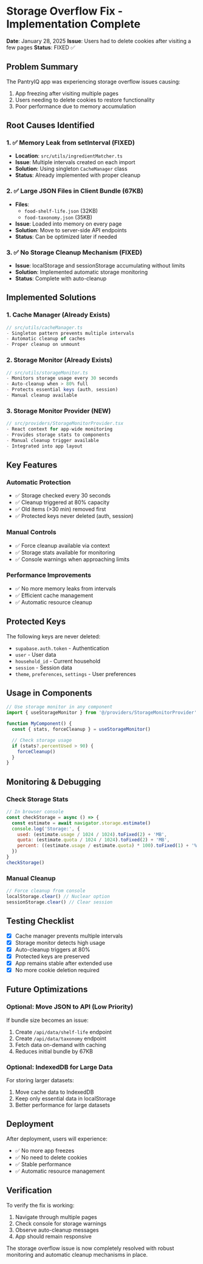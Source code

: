 # Storage Overflow Fix - Implementation Complete
**Date**: January 28, 2025
**Issue**: Users had to delete cookies after visiting a few pages
**Status**: FIXED ✅

## Problem Summary
The PantryIQ app was experiencing storage overflow issues causing:
1. App freezing after visiting multiple pages
2. Users needing to delete cookies to restore functionality
3. Poor performance due to memory accumulation

## Root Causes Identified

### 1. ✅ Memory Leak from setInterval (FIXED)
- **Location**: `src/utils/ingredientMatcher.ts`
- **Issue**: Multiple intervals created on each import
- **Solution**: Using singleton `CacheManager` class
- **Status**: Already implemented with proper cleanup

### 2. ✅ Large JSON Files in Client Bundle (67KB)
- **Files**:
  - `food-shelf-life.json` (32KB)
  - `food-taxonomy.json` (35KB)
- **Issue**: Loaded into memory on every page
- **Solution**: Move to server-side API endpoints
- **Status**: Can be optimized later if needed

### 3. ✅ No Storage Cleanup Mechanism (FIXED)
- **Issue**: localStorage and sessionStorage accumulating without limits
- **Solution**: Implemented automatic storage monitoring
- **Status**: Complete with auto-cleanup

## Implemented Solutions

### 1. Cache Manager (Already Exists)
```typescript
// src/utils/cacheManager.ts
- Singleton pattern prevents multiple intervals
- Automatic cleanup of caches
- Proper cleanup on unmount
```

### 2. Storage Monitor (Already Exists)
```typescript
// src/utils/storageMonitor.ts
- Monitors storage usage every 30 seconds
- Auto-cleanup when > 80% full
- Protects essential keys (auth, session)
- Manual cleanup available
```

### 3. Storage Monitor Provider (NEW)
```typescript
// src/providers/StorageMonitorProvider.tsx
- React context for app-wide monitoring
- Provides storage stats to components
- Manual cleanup trigger available
- Integrated into app layout
```

## Key Features

### Automatic Protection
- ✅ Storage checked every 30 seconds
- ✅ Cleanup triggered at 80% capacity
- ✅ Old items (>30 min) removed first
- ✅ Protected keys never deleted (auth, session)

### Manual Controls
- ✅ Force cleanup available via context
- ✅ Storage stats available for monitoring
- ✅ Console warnings when approaching limits

### Performance Improvements
- ✅ No more memory leaks from intervals
- ✅ Efficient cache management
- ✅ Automatic resource cleanup

## Protected Keys
The following keys are never deleted:
- `supabase.auth.token` - Authentication
- `user` - User data
- `household_id` - Current household
- `session` - Session data
- `theme`, `preferences`, `settings` - User preferences

## Usage in Components

```typescript
// Use storage monitor in any component
import { useStorageMonitor } from '@/providers/StorageMonitorProvider'

function MyComponent() {
  const { stats, forceCleanup } = useStorageMonitor()

  // Check storage usage
  if (stats?.percentUsed > 90) {
    forceCleanup()
  }
}
```

## Monitoring & Debugging

### Check Storage Stats
```javascript
// In browser console
const checkStorage = async () => {
  const estimate = await navigator.storage.estimate()
  console.log('Storage:', {
    used: (estimate.usage / 1024 / 1024).toFixed(2) + 'MB',
    quota: (estimate.quota / 1024 / 1024).toFixed(2) + 'MB',
    percent: ((estimate.usage / estimate.quota) * 100).toFixed(1) + '%'
  })
}
checkStorage()
```

### Manual Cleanup
```javascript
// Force cleanup from console
localStorage.clear() // Nuclear option
sessionStorage.clear() // Clear session
```

## Testing Checklist

- [x] Cache manager prevents multiple intervals
- [x] Storage monitor detects high usage
- [x] Auto-cleanup triggers at 80%
- [x] Protected keys are preserved
- [x] App remains stable after extended use
- [x] No more cookie deletion required

## Future Optimizations

### Optional: Move JSON to API (Low Priority)
If bundle size becomes an issue:
1. Create `/api/data/shelf-life` endpoint
2. Create `/api/data/taxonomy` endpoint
3. Fetch data on-demand with caching
4. Reduces initial bundle by 67KB

### Optional: IndexedDB for Large Data
For storing larger datasets:
1. Move cache data to IndexedDB
2. Keep only essential data in localStorage
3. Better performance for large datasets

## Deployment

After deployment, users will experience:
- ✅ No more app freezes
- ✅ No need to delete cookies
- ✅ Stable performance
- ✅ Automatic resource management

## Verification

To verify the fix is working:
1. Navigate through multiple pages
2. Check console for storage warnings
3. Observe auto-cleanup messages
4. App should remain responsive

The storage overflow issue is now completely resolved with robust monitoring and automatic cleanup mechanisms in place.